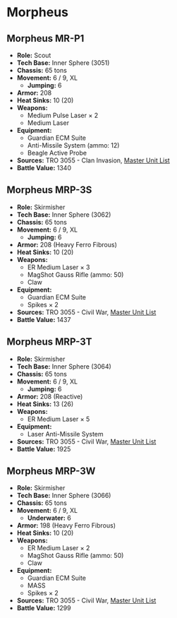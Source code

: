 # Morpheus
## Morpheus MR-P1
- **Role:** Scout
- **Tech Base:** Inner Sphere (3051)
- **Chassis:** 65 tons
- **Movement:** 6 / 9, XL
  - **Jumping:** 6
- **Armor:** 208
- **Heat Sinks:** 10 (20)
- **Weapons:**
  - Medium Pulse Laser × 2
  - Medium Laser
- **Equipment:**
  - Guardian ECM Suite
  - Anti-Missile System (ammo: 12)
  - Beagle Active Probe
- **Sources:** TRO 3055 - Clan Invasion, [Master Unit List](http://masterunitlist.info/Unit/Details/2225/morpheus-mr-p1)
- **Battle Value:** 1340

## Morpheus MRP-3S
- **Role:** Skirmisher
- **Tech Base:** Inner Sphere (3062)
- **Chassis:** 65 tons
- **Movement:** 6 / 9, XL
  - **Jumping:** 6
- **Armor:** 208 (Heavy Ferro Fibrous)
- **Heat Sinks:** 10 (20)
- **Weapons:**
  - ER Medium Laser × 3
  - MagShot Gauss Rifle (ammo: 50)
  - Claw
- **Equipment:**
  - Guardian ECM Suite
  - Spikes × 2
- **Sources:** TRO 3055 - Civil War, [Master Unit List](http://masterunitlist.info/Unit/Details/2226/morpheus-mrp-3s)
- **Battle Value:** 1437

## Morpheus MRP-3T
- **Role:** Skirmisher
- **Tech Base:** Inner Sphere (3064)
- **Chassis:** 65 tons
- **Movement:** 6 / 9, XL
  - **Jumping:** 6
- **Armor:** 208 (Reactive)
- **Heat Sinks:** 13 (26)
- **Weapons:**
  - ER Medium Laser × 5
- **Equipment:**
  - Laser Anti-Missile System
- **Sources:** TRO 3055 - Civil War, [Master Unit List](http://masterunitlist.info/Unit/Details/2227/morpheus-mrp-3t)
- **Battle Value:** 1925

## Morpheus MRP-3W
- **Role:** Skirmisher
- **Tech Base:** Inner Sphere (3066)
- **Chassis:** 65 tons
- **Movement:** 6 / 9, XL
  - **Underwater:** 6
- **Armor:** 198 (Heavy Ferro Fibrous)
- **Heat Sinks:** 10 (20)
- **Weapons:**
  - ER Medium Laser × 2
  - MagShot Gauss Rifle (ammo: 50)
  - Claw
- **Equipment:**
  - Guardian ECM Suite
  - MASS
  - Spikes × 2
- **Sources:** TRO 3055 - Civil War, [Master Unit List](http://masterunitlist.info/Unit/Details/2228/morpheus-mrp-3w)
- **Battle Value:** 1299

